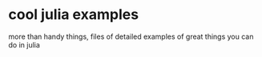 # cool julia examples
more than handy things, files of detailed examples of great things you can do in julia

